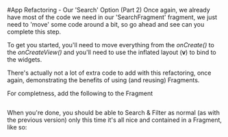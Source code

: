 #App Refactoring - Our 'Search' Option (Part 2)
Once again, we already have most of the code we need in our 'SearchFragment' fragment, we just need to 'move' some code around a bit, so go ahead and see can you complete this step.

To get you started, you'll need to move everything from the <i>onCreate()</i> to the <i>onCreateView()</i> and you'll need to use the inflated layout (<b>v</b>) to bind to the widgets.

There's actually not a lot of extra code to add with this refactoring, once again, demonstrating the benefits of using (and reusing) Fragments.

For completness, add the following to the Fragment

~~~java

~~~

When you're done, you should be able to Search & Filter as normal (as with the previous version) only this time it's all nice and contained in a Fragment, like so:

